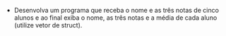 * Desenvolva um programa que receba o nome e as três notas de cinco alunos e ao final     exiba o nome, as três notas e a média de cada aluno  (utilize vetor de struct). 

